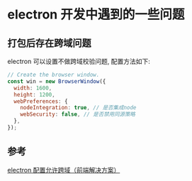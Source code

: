 # electron 开发中遇到的一些问题

## 打包后存在跨域问题

electron 可以设置不做跨域校验问题, 配置方法如下:

```js
// Create the browser window.
const win = new BrowserWindow({
  width: 1600,
  height: 1200,
  webPreferences: {
    nodeIntegration: true, // 是否集成node
    webSecurity: false, // 是否禁用同源策略
  },
});
```

## 参考

[electron 配置允许跨域（前端解决方案）](https://juejin.cn/post/6871148192629850125)
